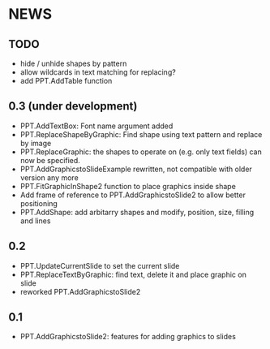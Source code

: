 # NEWS

## TODO

* hide / unhide shapes by pattern
* allow wildcards in text matching for replacing?
* add PPT.AddTable function

## 0.3 (under development)

* PPT.AddTextBox: Font name argument added
* PPT.ReplaceShapeByGraphic: Find shape using text pattern and replace by image
* PPT.ReplaceGraphic: the shapes to operate on (e.g. only text fields) can now be specified.
* PPT.AddGraphicstoSlideExample rewritten, not compatible with older version any more
* PPT.FitGraphicInShape2 function to place graphics inside shape
* Add frame of reference to PPT.AddGraphicstoSlide2 to allow better positioning
* PPT.AddShape: add arbitarry shapes and modify, position, size, filling and lines

## 0.2

* PPT.UpdateCurrentSlide to set the current slide
* PPT.ReplaceTextByGraphic: find text, delete it and place graphic on slide
* reworked PPT.AddGraphicstoSlide2

## 0.1

* PPT.AddGraphicstoSlide2: features for adding graphics to slides
